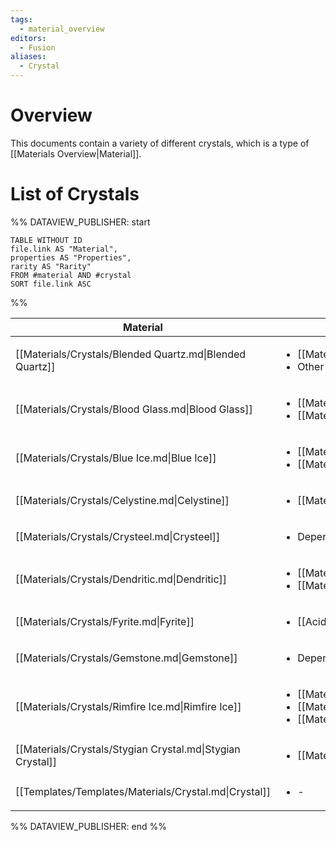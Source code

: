 ```yaml
---
tags:
  - material_overview
editors:
  - Fusion
aliases:
  - Crystal
---
```

# Overview
This documents contain a variety of different crystals, which is a type of [[Materials Overview|Material]].
# List of Crystals
%% DATAVIEW_PUBLISHER: start
```dataview
TABLE WITHOUT ID
file.link AS "Material",
properties AS "Properties",
rarity AS "Rarity"
FROM #material AND #crystal
SORT file.link ASC
```
%%

| Material                                                   | Properties                                                                                                                                                            | Rarity   |
| ---------------------------------------------------------- | --------------------------------------------------------------------------------------------------------------------------------------------------------------------- | -------- |
| [[Materials/Crystals/Blended Quartz.md\|Blended Quartz]]   | <ul><li>[[Materials/Properties/Mercurial.md\|Mercurial]]</li><li>Other depending on color</li></ul>                                                                  | Uncommon |
| [[Materials/Crystals/Blood Glass.md\|Blood Glass]]         | <ul><li>[[Materials/Properties/Necrotic.md\|Necrotic]]</li><li>[[Materials/Properties/Fiery.md\|Fiery]]</li></ul>                                                   | Rare     |
| [[Materials/Crystals/Blue Ice.md\|Blue Ice]]               | <ul><li>[[Materials/Properties/Zephyrous.md\|Zephyrous]]</li><li>[[Materials/Properties/Cold.md\|Cold]]</li></ul>                                                   | Rare     |
| [[Materials/Crystals/Celystine.md\|Celystine]]             | <ul><li>[[Materials/Properties/Radiant.md\|Radiant]]</li></ul>                                                                                                       | Rare     |
| [[Materials/Crystals/Crysteel.md\|Crysteel]]               | <ul><li>Depends on color</li></ul>                                                                                                                                    | Uncommon |
| [[Materials/Crystals/Dendritic.md\|Dendritic]]             | <ul><li>[[Materials/Properties/Vital.md\|Vital]]</li><li>[[Materials/Properties/Theurgic.md\|Theurgic]]</li></ul>                                                   | Rare     |
| [[Materials/Crystals/Fyrite.md\|Fyrite]]                   | <ul><li>[[Acid\|Acid]]</li></ul>                                                                                                                                     | Rare     |
| [[Materials/Crystals/Gemstone.md\|Gemstone]]               | <ul><li>Depends on type and color</li></ul>                                                                                                                           | Rare     |
| [[Materials/Crystals/Rimfire Ice.md\|Rimfire Ice]]         | <ul><li>[[Materials/Properties/Cold.md\|Cold]]</li><li>[[Materials/Properties/Fiery.md\|Fiery]]</li><li>[[Materials/Properties/Mercurial.md\|Mercurial]]</li></ul> | Rare     |
| [[Materials/Crystals/Stygian Crystal.md\|Stygian Crystal]] | <ul><li>[[Materials/Properties/Cold.md\|Cold]]</li></ul>                                                                                                             | Rare     |
| [[Templates/Templates/Materials/Crystal.md\|Crystal]]      | <ul><li>\-</li></ul>                                                                                                                                                  | \-       |

%% DATAVIEW_PUBLISHER: end %%